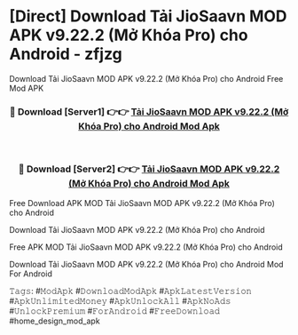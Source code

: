 # [Direct] Download Tải JioSaavn MOD APK v9.22.2 (Mở Khóa Pro) cho Android - zfjzg
Download Tải JioSaavn MOD APK v9.22.2 (Mở Khóa Pro) cho Android Free Mod APK

<div align="center">
<h3>🔴 Download [Server1] 👉👉 <a href="https://apk-comot.site?title=Tải_JioSaavn_MOD_APK_v9.22.2_(Mở_Khóa_Pro)_cho_Android">Tải JioSaavn MOD APK v9.22.2 (Mở Khóa Pro) cho Android Mod Apk</a></h3><br>

<h3>🔴 Download [Server2] 👉👉 <a href="https://apk-comot.site?title=Tải_JioSaavn_MOD_APK_v9.22.2_(Mở_Khóa_Pro)_cho_Android">Tải JioSaavn MOD APK v9.22.2 (Mở Khóa Pro) cho Android Mod Apk</a></h3>
</div>


Free Download APK MOD Tải JioSaavn MOD APK v9.22.2 (Mở Khóa Pro) cho Android

Download Tải JioSaavn MOD APK v9.22.2 (Mở Khóa Pro) cho Android 

Free APK MOD Tải JioSaavn MOD APK v9.22.2 (Mở Khóa Pro) cho Android 

Download Tải JioSaavn MOD APK v9.22.2 (Mở Khóa Pro) cho Android Mod For Android

𝚃𝚊𝚐𝚜: #𝙼𝚘𝚍𝙰𝚙𝚔 #𝙳𝚘𝚠𝚗𝚕𝚘𝚊𝚍𝙼𝚘𝚍𝙰𝚙𝚔 #𝙰𝚙𝚔𝙻𝚊𝚝𝚎𝚜𝚝𝚅𝚎𝚛𝚜𝚒𝚘𝚗 #𝙰𝚙𝚔𝚄𝚗𝚕𝚒𝚖𝚒𝚝𝚎𝚍𝙼𝚘𝚗𝚎𝚢 #𝙰𝚙𝚔𝚄𝚗𝚕𝚘𝚌𝚔𝙰𝚕𝚕 #𝙰𝚙𝚔𝙽𝚘𝙰𝚍𝚜 #𝚄𝚗𝚕𝚘𝚌𝚔𝙿𝚛𝚎𝚖𝚒𝚞𝚖 #𝙵𝚘𝚛𝙰𝚗𝚍𝚛𝚘𝚒𝚍 #𝙵𝚛𝚎𝚎𝙳𝚘𝚠𝚗𝚕𝚘𝚊𝚍 #home_design_mod_apk